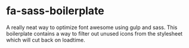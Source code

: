 # fa-sass-boilerplate
A really neat way to optimize font awesome using gulp and sass.  This boilerplate contains a way to filter out unused icons from the stylesheet which will cut back on loadtime.

